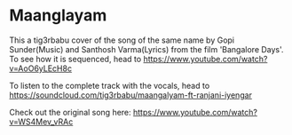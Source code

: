 # Maanglayam

This a tig3rbabu cover of the song of the same name by Gopi Sunder(Music) and Santhosh Varma(Lyrics) from the film 'Bangalore Days'. To see how it is sequenced, head to https://www.youtube.com/watch?v=AoO6yLEcH8c

To listen to the complete track with the vocals, head to https://soundcloud.com/tig3rbabu/maangalyam-ft-ranjani-iyengar

Check out the original song here: https://www.youtube.com/watch?v=WS4Mev_vRAc
